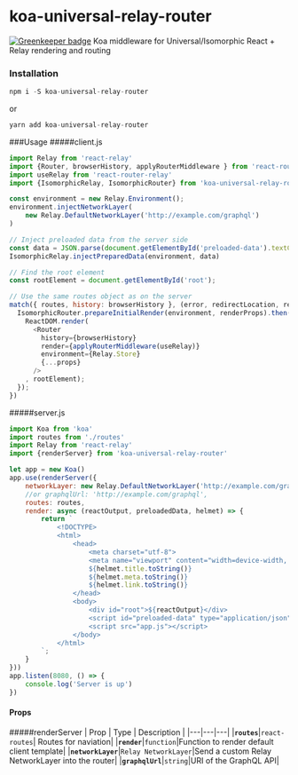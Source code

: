 # koa-universal-relay-router

[![Greenkeeper badge](https://badges.greenkeeper.io/stoffern/koa-universal-relay-router.svg)](https://greenkeeper.io/)
Koa middleware for Universal/Isomorphic React + Relay rendering and routing

### Installation
```js
npm i -S koa-universal-relay-router
```
or
```js
yarn add koa-universal-relay-router
```

###Usage
#####client.js
```js
import Relay from 'react-relay'
import {Router, browserHistory, applyRouterMiddleware } from 'react-router'
import useRelay from 'react-router-relay' 
import {IsomorphicRelay, IsomorphicRouter} from 'koa-universal-relay-router'

const environment = new Relay.Environment();
environment.injectNetworkLayer(
    new Relay.DefaultNetworkLayer('http://example.com/graphql')
)

// Inject preloaded data from the server side
const data = JSON.parse(document.getElementById('preloaded-data').textContent);
IsomorphicRelay.injectPreparedData(environment, data)

// Find the root element
const rootElement = document.getElementById('root');

// Use the same routes object as on the server
match({ routes, history: browserHistory }, (error, redirectLocation, renderProps) => {
  IsomorphicRouter.prepareInitialRender(environment, renderProps).then(props => {
    ReactDOM.render(
      <Router 
        history={browserHistory}
        render={applyRouterMiddleware(useRelay)}
        environment={Relay.Store}
        {...props} 
      />
    , rootElement);
  });
})
```

#####server.js
```js
import Koa from 'koa'
import routes from './routes'
import Relay from 'react-relay'
import {renderServer} from 'koa-universal-relay-router'

let app = new Koa()
app.use(renderServer({
    networkLayer: new Relay.DefaultNetworkLayer('http://example.com/graphql'),
    //or graphqlUrl: 'http://example.com/graphql',
    routes: routes,
    render: async (reactOutput, preloadedData, helmet) => {
        return `
            <!DOCTYPE>
            <html>
                <head>
                    <meta charset="utf-8">
                    <meta name="viewport" content="width=device-width, initial-scale=1">
                    ${helmet.title.toString()}
                    ${helmet.meta.toString()}
                    ${helmet.link.toString()}
                </head>
                <body>
                    <div id="root">${reactOutput}</div>
                    <script id="preloaded-data" type="application/json">${preloadedData}</script>
                    <script src="app.js"></script>
                </body>
            </html>
        `;
    }
}))
app.listen(8080, () => {
    console.log('Server is up')
})
```

#### Props
#####renderServer
| Prop | Type | Description |
|---|---|---|
|**`routes`**|`react-routes`| Routes for naviation|
|**`render`**|`function`|Function to render default client template|
|**`networkLayer`**|`Relay NetworkLayer`|Send a custom Relay NetworkLayer into the router|
|**`graphqlUrl`**|`string`|URI of the GraphQL API|
